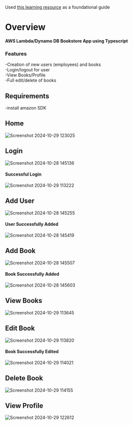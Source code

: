 Used [this learning resource](https://www.udemy.com/course/aws-typescript-cdk-serverless-react/) as a foundational guide

# Overview
**AWS Lambda/Dynamo DB Bookstore App using Typescript**

### Features
-Creation of new users (employees) and books  
-Login/logout for user  
-View Books/Profile  
-Full edit/delete of books

## Requirements
-install amazon SDK 

## Home
![Screenshot 2024-10-29 123025](https://github.com/user-attachments/assets/62f5d8f6-6105-404a-8ca6-63ca8d9f9e9c)
## Login
![Screenshot 2024-10-28 145136](https://github.com/user-attachments/assets/51c82b5a-4607-49f1-a70d-dfbbc6c4740e)
#### Successful Login
![Screenshot 2024-10-29 113222](https://github.com/user-attachments/assets/e05c277c-fc16-4334-9973-266db1cc7f75)
## Add User
![Screenshot 2024-10-28 145255](https://github.com/user-attachments/assets/206ee710-0bac-4f79-974c-e31db5e83f70)
#### User Successfully Added
![Screenshot 2024-10-28 145419](https://github.com/user-attachments/assets/7471e947-f25d-466c-a63e-39e57f3e76a2)
## Add Book
![Screenshot 2024-10-28 145507](https://github.com/user-attachments/assets/42074b6d-8ab1-4a02-929b-205730a0209b)
#### Book Successfully Added
![Screenshot 2024-10-28 145603](https://github.com/user-attachments/assets/bdbdbc35-3db3-4a84-9364-2bd36beb50df)
## View Books
![Screenshot 2024-10-29 113645](https://github.com/user-attachments/assets/dfc35d92-07ea-4b52-8394-1a42781d7301)
## Edit Book
![Screenshot 2024-10-29 113820](https://github.com/user-attachments/assets/2d610bd5-ffd5-440f-a634-49f18f943601)
#### Book Successfully Edited
![Screenshot 2024-10-29 114021](https://github.com/user-attachments/assets/b5c0e600-3efa-4b0d-ba0d-712f935802e1)
## Delete Book
![Screenshot 2024-10-29 114155](https://github.com/user-attachments/assets/88be334e-cf2c-4928-80a4-1f0f73240706)
## View Profile
![Screenshot 2024-10-29 122612](https://github.com/user-attachments/assets/378f4dac-2d8d-4a8a-9206-1865a68aab8f)

